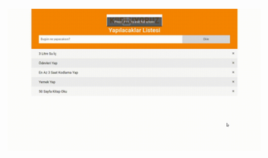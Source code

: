 
![Projenin Icerigi](https://raw.githubusercontent.com/Kodluyoruz/taskforce/main/javascript/javascript-temel/odev2/figures/todolist.gif)